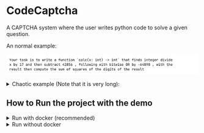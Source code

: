 # CodeCaptcha
A CAPTCHA system where the user writes python code to solve a given question.

An normal example:

![Example question](docs-assets/16768e08d0bf01f942995f0077ef5e6718aba3298c7b609dd98cf3825fa0db0a.png)

<details>
<summary>Chaotic example (Note that it is very long):</summary>

This question has 100 steps and AI has failed to solve this :)

![Example question](docs-assets/de19ebabd51028f36f7ee03dbe4365b54726181300998b3bf1fd3954a17966e1.png)

</details>

## How to Run the project with the demo
<details>
<summary>Run with docker (recommended)</summary>

Prerequisite: Have [docker](https://docs.docker.com/engine/install/) installed with `docker compose`
    
### Step 1: Setup `.env`

- `CODECAPTCHA_DOMAIN` to `http://127.0.0.1:9201` 
    - It can be changed depending on the configuration in `docker-compose.yml`. This environment variable is the domain in which the **client** accesses the CAPTCHA server
- `CODECAPTCHA_DOMAIN_INTERNAL` to `http://captcha:8001`
    - If the CAPTCHA endpoint is from `CODECAPTCHA_DOMAIN` it can be accessible inside the docker container (such as a publicly accessible domain), then this environment variable is not needed

Other configuration can be changed, according to the documentation in `.env.example`. The default value should work for them

### Step 2: Run the project
```bash
docker compose up -d --build
```
The [demo site](http://127.0.0.1:9200) and the [captcha site](http://127.0.0.1:9201) can be accessed from http://127.0.0.1:9200 and http://127.0.0.1:9201 respectively
</details>
<details>
<summary>Run without docker</summary>

Prerequisites: Have [uv](https://docs.astral.sh/uv/getting-started/installation/) and `python3.12` installed
    
### Step 1: Setup `.venv`
```bash
uv sync
```
    
### Step 2: Setup `.env`
By default, the project can be ran without creating or setting up `.env`, however, you might want to change some configurations. Check `.env.example` for information to configurate `.env`.

Note: If you changed the `.env` file, or any other files in `frontend/`, you must setup the project up from the next step again.
### Step 3: Run the build script
```bash
uv run build.py
```
This configures the frontend code to create a set of files in `dist/` which link the demo assets to the CAPTCHA server endpoint defined in `CODECAPTCHA_DOMAIN`

### Step 4: Run the project
Run in 2 seperate terminals
```bash
# This must be ran first
uv run litestar --app server.captcha.main:app run --port 8001 --reload
# Run the following about 5 to 10 seconds later in the other terminal
uv run litestar --app server.backend.main:app run --port 8000 --reload
```
`--host 0.0.0.0` can be added on either command if it need to be accessible from other IP

The [demo site](http://127.0.0.1:8000) and the [captcha site](http://127.0.0.1:8001) can be accessed from http://127.0.0.1:8000 and http://127.0.0.1:8001 respectively
</details>

